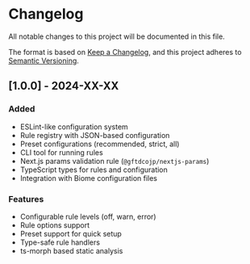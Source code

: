 # Changelog

All notable changes to this project will be documented in this file.

The format is based on [Keep a Changelog](https://keepachangelog.com/en/1.0.0/),
and this project adheres to [Semantic Versioning](https://semver.org/spec/v2.0.0.html).

## [1.0.0] - 2024-XX-XX

### Added
- ESLint-like configuration system
- Rule registry with JSON-based configuration
- Preset configurations (recommended, strict, all)
- CLI tool for running rules
- Next.js params validation rule (`@gftdcojp/nextjs-params`)
- TypeScript types for rules and configuration
- Integration with Biome configuration files

### Features
- Configurable rule levels (off, warn, error)
- Rule options support
- Preset support for quick setup
- Type-safe rule handlers
- ts-morph based static analysis

